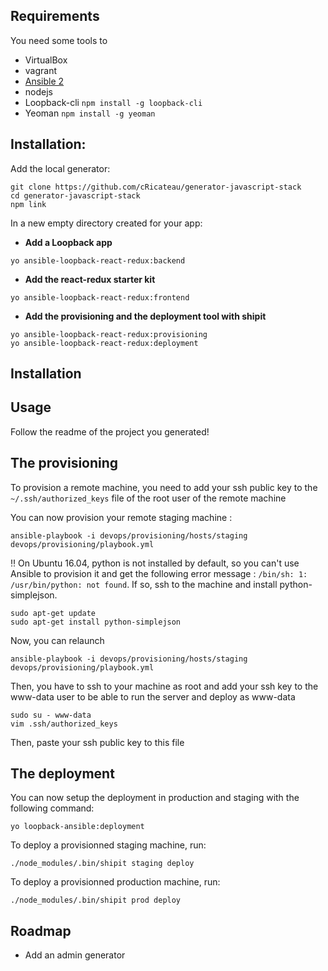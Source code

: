 ## Requirements
You need some tools to
+ VirtualBox
+ vagrant
+ [Ansible 2](http://docs.ansible.com/ansible/intro_installation.html#getting-ansible)
+ nodejs
+ Loopback-cli `npm install -g loopback-cli`
+ Yeoman `npm install -g yeoman`

## Installation:

Add the local generator:

```
git clone https://github.com/cRicateau/generator-javascript-stack
cd generator-javascript-stack
npm link
```

In a new empty directory created for your app:

- **Add a Loopback app**
```
yo ansible-loopback-react-redux:backend
```

- **Add the react-redux starter kit**

```
yo ansible-loopback-react-redux:frontend
```

- **Add the provisioning and the deployment tool with shipit**
```
yo ansible-loopback-react-redux:provisioning
yo ansible-loopback-react-redux:deployment
```

## Installation

## Usage

Follow the readme of the project you generated!

## The provisioning

To provision a remote machine, you need to add your ssh public key to the `~/.ssh/authorized_keys` file of the root user of the remote machine

You can now provision your remote staging machine :
```
ansible-playbook -i devops/provisioning/hosts/staging devops/provisioning/playbook.yml
```

:bangbang: On Ubuntu 16.04, python is not installed by default, so you can't use Ansible to provision it and get the following error message : `/bin/sh: 1: /usr/bin/python: not found`. If so, ssh to the machine and install python-simplejson.
```
sudo apt-get update
sudo apt-get install python-simplejson
```
Now, you can relaunch
```
ansible-playbook -i devops/provisioning/hosts/staging devops/provisioning/playbook.yml
```

Then, you have to ssh to your machine as root and add your ssh key to the www-data user to be able to run the server and deploy as www-data
```
sudo su - www-data
vim .ssh/authorized_keys
```
Then, paste your ssh public key to this file

## The deployment
You can now setup the deployment in production and staging with the following command:
```
yo loopback-ansible:deployment
```

To deploy a provisionned staging machine, run:
```
./node_modules/.bin/shipit staging deploy
```
To deploy a provisionned production machine, run:
```
./node_modules/.bin/shipit prod deploy
```

## Roadmap
+ Add an admin generator
